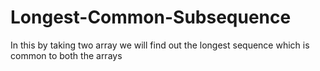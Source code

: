 # Longest-Common-Subsequence
In this by taking two array we will find out the longest sequence which is common to both the arrays 

